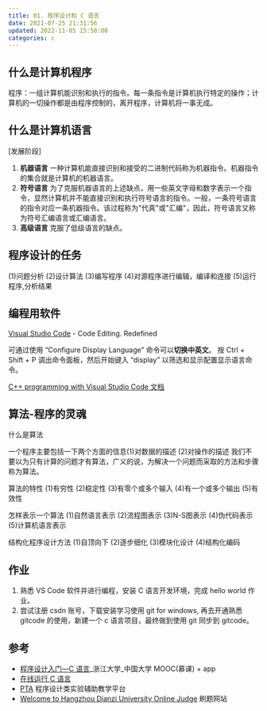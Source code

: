 ```yaml
---
title: 01. 程序设计和 C 语言
date: 2021-07-25 21:31:56
updated: 2022-11-05 15:58:00
categories: c
---
```


## 什么是计算机程序

程序：一组计算机能识别和执行的指令。每一条指令是计算机执行特定的操作；计算机的一切操作都是由程序控制的，离开程序，计算机将一事无成。

## 什么是计算机语言

[发展阶段]

1. **机器语言** 一种计算机能直接识别和接受的二进制代码称为机器指令。机器指令的集合就是计算机的机器语言。
2. **符号语言** 为了克服机器语言的上述缺点，用一些英文字母和数字表示一个指令，显然计算机并不能直接识别和执行符号语言的指令。一般，一条符号语言的指令对应一条机器指令。该过程称为"代真"或"汇编"，因此，符号语言又称为符号汇编语言或汇编语言。
3. **高级语言** 克服了低级语言的缺点。

## 程序设计的任务

(1)问题分析 (2)设计算法 (3)编写程序 (4)对源程序进行编辑，编译和连接 (5)运行程序,分析结果

## 编程用软件

[Visual Studio Code](https://code.visualstudio.com) - Code Editing. Redefined

可通过使用 “Configure Display Language” 命令可以**切换中英文**。
按 Ctrl + Shift + P 调出命令面板，然后开始键入 “display” 以筛选和显示配置显示语言命令。

[C++ programming with Visual Studio Code 文档](https://code.visualstudio.com/docs/languages/cpp)

## 算法-程序的灵魂

什么是算法

一个程序主要包括一下两个方面的信息(1)对数据的描述 (2)对操作的描述
我们不要以为只有计算的问题才有算法，广义的说，为解决一个问题而采取的方法和步骤称为算法。

算法的特性
(1)有穷性 (2)稳定性 (3)有零个或多个输入 (4)有一个或多个输出 (5)有效性

怎样表示一个算法
(1)自然语言表示 (2)流程图表示 (3)N-S图表示 (4)伪代码表示 (5)计算机语言表示

结构化程序设计方法
(1)自顶向下 (2)逐步细化 (3)模块化设计 (4)结构化编码

## 作业

1. 熟悉 VS Code 软件并进行编程，安装 C 语言开发环境，完成 hello world 作业。
2. 尝试注册 csdn 账号，下载安装学习使用 git for windows, 再去开通熟悉 gitcode 的使用，新建一个 c 语言项目，最终做到使用 git 同步到 gitcode。

## 参考

* [程序设计入门—C 语言](https://www.icourse163.org/course/ZJU-199001)_浙江大学_中国大学 MOOC(慕课) + app
* [在线运行 C 语言](https://www.bejson.com/runcode/c740)
* [PTA](https://pintia.cn) 程序设计类实验辅助教学平台
* [Welcome to Hangzhou Dianzi University Online Judge](http://acm.hdu.edu.cn) 刷题网站
